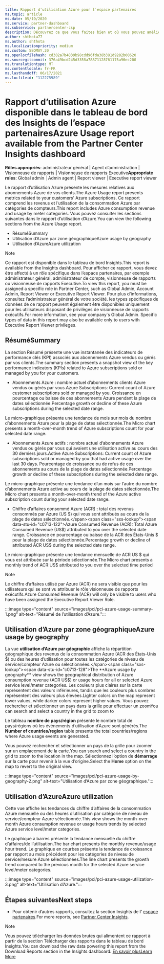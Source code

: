 ```yaml
---
title: Rapport d’utilisation Azure pour l’espace partenaires
ms.topic: article
ms.date: 05/19/2020
ms.service: partner-dashboard
ms.subservice: partnercenter-csp
description: Découvrez ce que vous faites bien et où vous pouvez améliorer l’utilisation des abonnements Azure que vous vendez ou gérez pour vos clients.
author: shthota77
ms.author: shthota
ms.localizationpriority: medium
ms.custom: SEOMAY.20
ms.openlocfilehash: cd302a7b4839b98cdd96fda38b381d9282b00620
ms.sourcegitcommit: 376a49bcd245d3358a78871128761175a96ec200
ms.translationtype: MT
ms.contentlocale: fr-FR
ms.lasthandoff: 06/17/2021
ms.locfileid: "112275989"
---
```

# <a name="azure-usage-report-available-from-the-partner-center-insights-dashboard"></a><span data-ttu-id="c0713-103">Rapport d’utilisation Azure disponible dans le tableau de bord des Insights de l’espace partenaires</span><span class="sxs-lookup"><span data-stu-id="c0713-103">Azure Usage report available from the Partner Center Insights dashboard</span></span>

<span data-ttu-id="c0713-104">**Rôles appropriés**: administrateur général | Agent d’administration | Visionneuse de rapports | Visionneuse de rapports Executive</span><span class="sxs-lookup"><span data-stu-id="c0713-104">**Appropriate roles**: Global admin | Admin agent | Report viewer | Executive report viewer</span></span>

<span data-ttu-id="c0713-105">Le rapport d’utilisation Azure présente les mesures relatives aux abonnements Azure de vos clients.</span><span class="sxs-lookup"><span data-stu-id="c0713-105">The Azure Usage report presents metrics related to your customers’ Azure subscriptions.</span></span> <span data-ttu-id="c0713-106">Ce rapport comprend les revenus et l’utilisation de la consommation Azure par catégories de compteurs.</span><span class="sxs-lookup"><span data-stu-id="c0713-106">This report includes Azure consumption revenue and usage by meter categories.</span></span> <span data-ttu-id="c0713-107">Vous pouvez consulter les sections suivantes dans le rapport d’utilisation d’Azure.</span><span class="sxs-lookup"><span data-stu-id="c0713-107">You can view the following sections from the Azure Usage report.</span></span>

- <span data-ttu-id="c0713-108">Résumé</span><span class="sxs-lookup"><span data-stu-id="c0713-108">Summary</span></span>
- <span data-ttu-id="c0713-109">Utilisation d’Azure par zone géographique</span><span class="sxs-lookup"><span data-stu-id="c0713-109">Azure usage by geography</span></span>
- <span data-ttu-id="c0713-110">Utilisation d’Azure</span><span class="sxs-lookup"><span data-stu-id="c0713-110">Azure utilization</span></span>

 > [!NOTE]
 > <span data-ttu-id="c0713-111">Ce rapport est disponible dans le tableau de bord Insights.</span><span class="sxs-lookup"><span data-stu-id="c0713-111">This report is available from the Insights dashboard.</span></span> <span data-ttu-id="c0713-112">Pour afficher ce rapport, vous devez être affecté à un rôle spécifique dans l’espace partenaires, par exemple administrateur général, administrateur de compte, visionneuse de rapports ou visionneuse de rapports Executive.</span><span class="sxs-lookup"><span data-stu-id="c0713-112">To view this report, you must be assigned a specific role in Partner Center, such as Global Admin, Account Admin, Report Viewer or Executive Report Viewer.</span></span> <span data-ttu-id="c0713-113">Pour plus d’informations, consultez l’administrateur général de votre société. les types spécifiques de données de ce rapport peuvent également être disponibles uniquement pour les utilisateurs disposant de privilèges de visionneuse de rapports exécutifs.</span><span class="sxs-lookup"><span data-stu-id="c0713-113">For more information, see your company's Global Admin. Specific types of data in this report may also be available only to users with Executive Report Viewer privileges.</span></span>

## <a name="summary"></a><span data-ttu-id="c0713-114">Résumé</span><span class="sxs-lookup"><span data-stu-id="c0713-114">Summary</span></span>

<span data-ttu-id="c0713-115">La section Résumé présente une vue instantanée des indicateurs de performance clés (KPI) associés aux abonnements Azure vendus ou gérés par vos clients.</span><span class="sxs-lookup"><span data-stu-id="c0713-115">The summary section presents a snapshot view of the key performance indicators (KPIs) related to Azure subscriptions sold or managed by you for your customers.</span></span>  

- <span data-ttu-id="c0713-116">Abonnements Azure : nombre actuel d’abonnements clients Azure vendus ou gérés par vous.</span><span class="sxs-lookup"><span data-stu-id="c0713-116">Azure Subscriptions: Current count of Azure customer subscriptions sold or managed by you.</span></span>
<span data-ttu-id="c0713-117">Croissance en pourcentage ou baisse de ces abonnements Azure pendant la plage de dates sélectionnée.</span><span class="sxs-lookup"><span data-stu-id="c0713-117">Percentage growth or decline of these Azure subscriptions during the selected date range.</span></span>

<span data-ttu-id="c0713-118">Le micro-graphique présente une tendance de mois sur mois du nombre d’abonnements Azure pour la plage de dates sélectionnée.</span><span class="sxs-lookup"><span data-stu-id="c0713-118">The Micro chart presents a month-over-month trend of Azure subscriptions count for your selected date range.</span></span>
- <span data-ttu-id="c0713-119">Abonnements Azure actifs : nombre actuel d’abonnements Azure vendus ou gérés par vous qui avaient une utilisation active au cours des 30 derniers jours.</span><span class="sxs-lookup"><span data-stu-id="c0713-119">Active Azure Subscriptions: Current count of Azure subscriptions sold or managed by you that had active usage over the last 30 days.</span></span>
<span data-ttu-id="c0713-120">Pourcentage de croissance ou de refus de ces abonnements au cours de la plage de dates sélectionnée.</span><span class="sxs-lookup"><span data-stu-id="c0713-120">Percentage growth or decline of these subscriptions during the selected date range.</span></span>

<span data-ttu-id="c0713-121">Le micro-graphique présente une tendance d’un mois sur l’autre du nombre d’abonnements Azure active au cours de la plage de dates sélectionnée.</span><span class="sxs-lookup"><span data-stu-id="c0713-121">The Micro chart presents a month-over-month trend of the Azure active subscription count during your selected date range.</span></span>

- <span data-ttu-id="c0713-122">Chiffre d’affaires consommé Azure (ACR) : total des revenus consommés par Azure (US $) qui vous sont attribués au cours de la plage de dates sélectionnée.</span><span class="sxs-lookup"><span data-stu-id="c0713-122">Azure Consumed Revenue (ACR): Total Azure Consumed Revenue (US$) attributed to you over the selected date range.</span></span>
<span data-ttu-id="c0713-123">Croissance en pourcentage ou baisse de la ACR des États-Unis $ pour la plage de dates sélectionnée.</span><span class="sxs-lookup"><span data-stu-id="c0713-123">Percentage growth or decline of attributed ACR US$ during the selected date range.</span></span> 

<span data-ttu-id="c0713-124">Le micro-graphique présente une tendance mensuelle de ACR US $ qui vous est attribuée sur la période sélectionnée.</span><span class="sxs-lookup"><span data-stu-id="c0713-124">The Micro chart presents a monthly trend of ACR US$ attributed to you over the selected time period</span></span>


> [!NOTE]
 > <span data-ttu-id="c0713-125">Le chiffre d’affaires utilisé par Azure (ACR) ne sera visible que pour les utilisateurs qui se sont vu attribuer le rôle visionneuse de rapports exécutifs.</span><span class="sxs-lookup"><span data-stu-id="c0713-125">Azure Consumed Revenue (ACR) will only be visible to users who have been assigned the Executive Report Viewer Role.</span></span>

:::image type="content" source="images/pci/pci-azure-usage-summary-1.png" alt-text="Résumé de l’utilisation d’Azure.":::

## <a name="azure-usage-by-geography"></a><span data-ttu-id="c0713-127">Utilisation d’Azure par zone géographique</span><span class="sxs-lookup"><span data-stu-id="c0713-127">Azure usage by geography</span></span>

<span data-ttu-id="c0713-128">La vue **utilisation d’Azure par géographie** affiche la répartition géographique des revenus de la consommation Azure (ACR des États-Unis $) ou des heures d’utilisation pour toutes les catégories de niveau de service/compteur Azure ou sélectionnées.</span><span class="sxs-lookup"><span data-stu-id="c0713-128">The **Azure usage by geography** view shows the geographical distribution of Azure consumption revenue (ACR US$) or usage hours for all or selected Azure service level/meter categories.</span></span> <span data-ttu-id="c0713-129">Les couleurs plus claires sur la carte représentent des valeurs inférieures, tandis que les couleurs plus sombres représentent des valeurs plus élevées.</span><span class="sxs-lookup"><span data-stu-id="c0713-129">Lighter colors on the map represent lower values, while darker colors represent higher values.</span></span> <span data-ttu-id="c0713-130">Vous pouvez rechercher et sélectionner un pays dans la grille pour effectuer un zoom</span><span class="sxs-lookup"><span data-stu-id="c0713-130">You can search and select a country in the grid to zoom to</span></span> 

<span data-ttu-id="c0713-131">Le tableau **nombre de pays/région** présente le nombre total de pays/régions où les événements d’utilisation d’Azure sont générés.</span><span class="sxs-lookup"><span data-stu-id="c0713-131">The **Number of countries/region** table presents the total countries/regions where Azure usage events are generated.</span></span>

<span data-ttu-id="c0713-132">Vous pouvez rechercher et sélectionner un pays de la grille pour zoomer sur un emplacement de la carte.</span><span class="sxs-lookup"><span data-stu-id="c0713-132">You can search and select a country in the grid to zoom to the location in the map.</span></span> <span data-ttu-id="c0713-133">Sélectionnez l’option de **démarrage** sur la carte pour revenir à la vue d’origine.</span><span class="sxs-lookup"><span data-stu-id="c0713-133">Select the **Home** option on the map to revert to the original view.</span></span>

:::image type="content" source="images/pci/pci-azure-usage-by-geography-2.png" alt-text="Utilisation d’Azure par zone géographique.":::

## <a name="azure-utilization"></a><span data-ttu-id="c0713-135">Utilisation d’Azure</span><span class="sxs-lookup"><span data-stu-id="c0713-135">Azure utilization</span></span>

<span data-ttu-id="c0713-136">Cette vue affiche les tendances du chiffre d’affaires de la consommation Azure mensuelle ou des heures d’utilisation par catégorie de niveau de service/compteur Azure sélectionnée.</span><span class="sxs-lookup"><span data-stu-id="c0713-136">This view shows the month-over-month Azure consumption revenue or usage hours trends by selected Azure service level/meter categories.</span></span> 

<span data-ttu-id="c0713-137">Le graphique à barres présente la tendance mensuelle du chiffre d’affaires/de l’utilisation.</span><span class="sxs-lookup"><span data-stu-id="c0713-137">The bar chart presents the monthly revenue/usage hour trend.</span></span> <span data-ttu-id="c0713-138">Le graphique en courbes présente la tendance de croissance par rapport au mois précédent pour les catégories de niveau de service/mesure Azure sélectionnées.</span><span class="sxs-lookup"><span data-stu-id="c0713-138">The line chart presents the growth trend compared to the previous month for the selected Azure service level/meter categories.</span></span>

:::image type="content" source="images/pci/pci-azure-usage-utilization-3.png" alt-text="Utilisation d’Azure.":::

## <a name="next-steps"></a><span data-ttu-id="c0713-140">Étapes suivantes</span><span class="sxs-lookup"><span data-stu-id="c0713-140">Next steps</span></span>

- <span data-ttu-id="c0713-141">Pour obtenir d’autres rapports, consultez la section Insights de l' [espace partenaires](partner-center-insights.md).</span><span class="sxs-lookup"><span data-stu-id="c0713-141">For more reports, see [Partner Center Insights](partner-center-insights.md).</span></span>

>[!NOTE] 
> <span data-ttu-id="c0713-142">Vous pouvez télécharger les données brutes qui alimentent ce rapport à partir de la section Télécharger des rapports dans le tableau de bord Insights.</span><span class="sxs-lookup"><span data-stu-id="c0713-142">You can download the raw data powering this report from the Download Reports section in the Insights dashboard.</span></span> [<span data-ttu-id="c0713-143">En savoir plus</span><span class="sxs-lookup"><span data-stu-id="c0713-143">Learn More</span></span>](pci-download-reports.md) 
